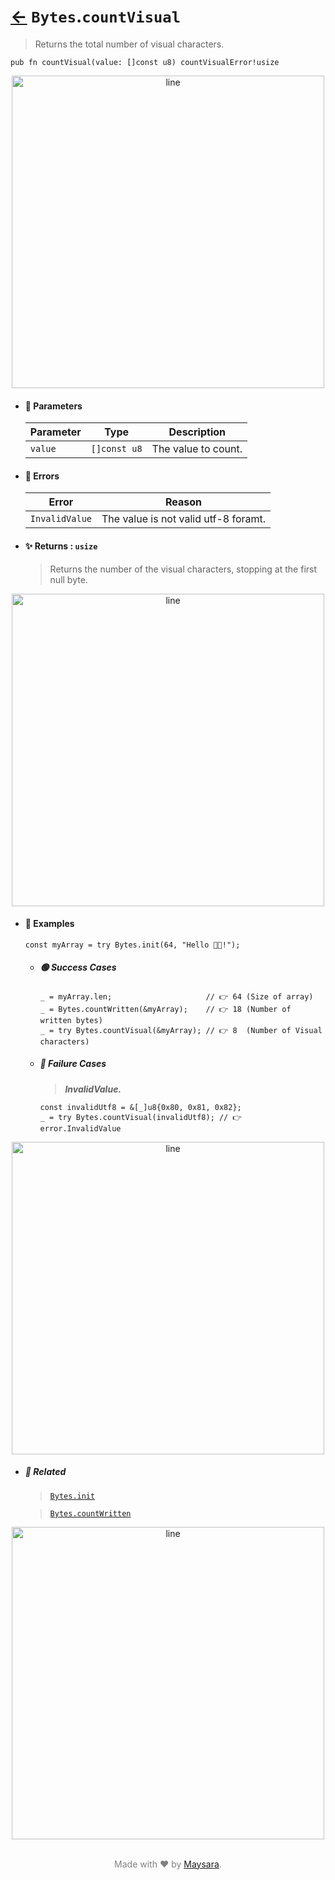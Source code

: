 # [←](../bytes.md) `Bytes`.`countVisual`

> Returns the total number of visual characters.

```zig
pub fn countVisual(value: []const u8) countVisualError!usize
```


<div align="center">
<img src="https://raw.githubusercontent.com/Super-ZIG/io/refs/heads/main/dist/img/md/line.png" alt="line" style="width:500px;"/>
</div>

- #### 🧩 Parameters

    | Parameter | Type         | Description         |
    | --------- | ------------ | ------------------- |
    | `value`   | `[]const u8` | The value to count. |

- #### 🚫 Errors

    | Error          | Reason                               |
    | -------------- | ------------------------------------ |
    | `InvalidValue` | The value is not valid utf-8 foramt. |

- #### ✨ Returns : `usize`

    > Returns the number of the visual characters, stopping at the first null byte.

<div align="center">
<img src="https://raw.githubusercontent.com/Super-ZIG/io/refs/heads/main/dist/img/md/line.png" alt="line" style="width:500px;"/>
</div>

- #### 🧪 Examples

    ```zig
    const myArray = try Bytes.init(64, "Hello 👨‍🏭!");
    ```

    - ##### 🟢 Success Cases

        ```zig
        _ = myArray.len;                     // 👉 64 (Size of array)
        _ = Bytes.countWritten(&myArray);    // 👉 18 (Number of written bytes)
        _ = try Bytes.countVisual(&myArray); // 👉 8  (Number of Visual characters)
        ```

    - ##### 🔴 Failure Cases

        > **_InvalidValue._**

        ```zig
        const invalidUtf8 = &[_]u8{0x80, 0x81, 0x82};
        _ = try Bytes.countVisual(invalidUtf8); // 👉 error.InvalidValue
        ```

<div align="center">
<img src="https://raw.githubusercontent.com/Super-ZIG/io/refs/heads/main/dist/img/md/line.png" alt="line" style="width:500px;"/>
</div>

- ##### 🔗 Related

  > [`Bytes.init`](./init.md)

  > [`Bytes.countWritten`](./countWritten.md)

<div align="center">
<img src="https://raw.githubusercontent.com/Super-ZIG/io/refs/heads/main/dist/img/md/line.png" alt="line" style="width:500px;"/>
</div>

<p align="center" style="color:grey;"><br />Made with ❤️ by <a href="http://github.com/maysara-elshewehy" target="blank">Maysara</a>.</p>
